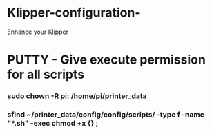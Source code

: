 # Klipper-configuration-
Enhance your Klipper

# PUTTY - Give execute permission for all scripts
### sudo chown -R pi: /home/pi/printer_data
### sfind ~/printer_data/config/config/scripts/ -type f -name "*.sh" -exec chmod +x {} \;
